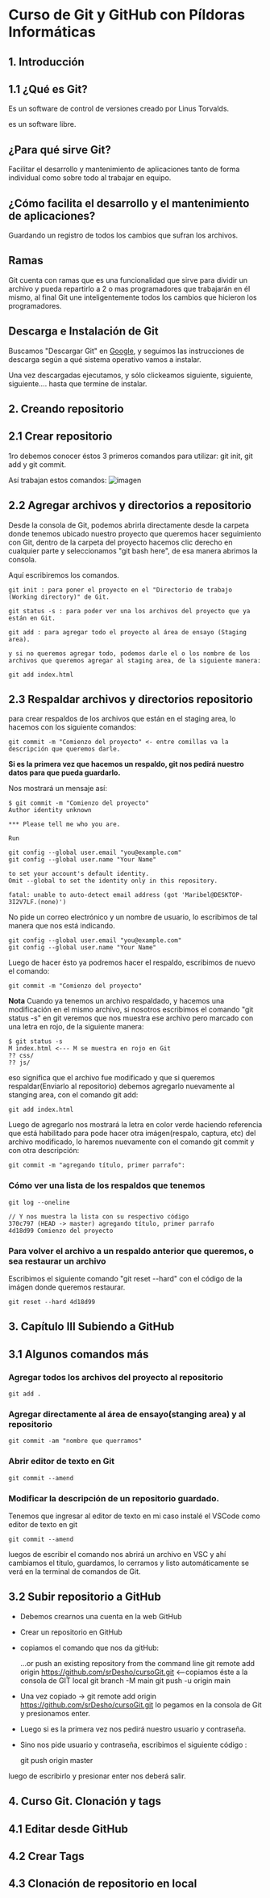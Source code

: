 # Curso de Git y GitHub con Píldoras Informáticas

## 1. Introducción

## 1.1 ¿Qué es Git?

Es un software de control de versiones creado por Linus Torvalds.

es un software libre.

## ¿Para qué sirve Git?

Facilitar el desarrollo y mantenimiento de aplicaciones tanto de forma individual como sobre todo al trabajar en equipo.

## ¿Cómo facilita el desarrollo y el mantenimiento de aplicaciones?

Guardando un registro de todos los cambios que sufran los archivos.

## Ramas

Git cuenta con ramas que es una funcionalidad que sirve para dividir un archivo y pueda repartirlo a 2 o mas programadores que trabajarán en él mismo, al final Git une inteligentemente todos los cambios que hicieron los programadores.

## Descarga e Instalación de Git

Buscamos "Descargar Git" en [Google](https://www.google.com/), y seguimos las instrucciones de descarga según a qué sistema operativo vamos a instalar.

Una vez descargadas ejecutamos, y sólo clickeamos siguiente, siguiente, siguiente.... hasta que termine de instalar.

## 2. Creando repositorio

## 2.1 Crear repositorio 

1ro debemos conocer éstos 3 primeros comandos para utilizar: git init, git add y git commit.

Así trabajan estos comandos: ![imagen](https://miro.medium.com/max/1372/0*AtDEJJwMtdcMMVrQ.png) 

## 2.2 Agregar archivos y directorios a repositorio

Desde la consola de Git, podemos abrirla directamente desde la carpeta donde tenemos ubicado nuestro proyecto que queremos hacer seguimiento con Git, dentro de la carpeta del proyecto hacemos clic derecho en cualquier parte y seleccionamos "git bash here", de esa manera abrimos la consola.

Aquí escribiremos los comandos.

    git init : para poner el proyecto en el "Directorio de trabajo (Working directory)" de Git.

    git status -s : para poder ver una los archivos del proyecto que ya están en Git.

    git add : para agregar todo el proyecto al área de ensayo (Staging area).

    y si no queremos agregar todo, podemos darle el o los nombre de los archivos que queremos agregar al staging area, de la siguiente manera:

    git add index.html

## 2.3 Respaldar archivos y directorios repositorio

para crear respaldos de los archivos que están en el staging area, lo hacemos con los siguiente comandos:

    git commit -m "Comienzo del proyecto" <- entre comillas va la descripción que queremos darle.

**Si es la primera vez que hacemos un respaldo, git nos pedirá nuestro datos para que pueda guardarlo.**

Nos mostrará un mensaje así: 

    $ git commit -m "Comienzo del proyecto"
    Author identity unknown

    *** Please tell me who you are.

    Run

    git config --global user.email "you@example.com"
    git config --global user.name "Your Name"

    to set your account's default identity.
    Omit --global to set the identity only in this repository.

    fatal: unable to auto-detect email address (got 'Maribel@DESKTOP-3I2V7LF.(none)')

No pide un correo electrónico y un nombre de usuario, lo escribimos de tal manera que nos está indicando.

    git config --global user.email "you@example.com"
    git config --global user.name "Your Name"

Luego de hacer ésto ya podremos hacer el respaldo, escribimos de nuevo el comando:

    git commit -m "Comienzo del proyecto"

**Nota**
Cuando ya tenemos un archivo respaldado, y hacemos una modificación en el mismo archivo, si nosotros escribimos el comando "git status -s" en git veremos que nos muestra ese archivo pero marcado con una letra en rojo, de la siguiente manera:

    $ git status -s
    M index.html <--- M se muestra en rojo en Git
    ?? css/
    ?? js/

eso significa que el archivo fue modificado y que si queremos respaldar(Enviarlo al repositorio) debemos agregarlo nuevamente al stanging area, con el comando git add:

    git add index.html

Luego de agregarlo nos mostrará la letra en color verde haciendo referencia que está habilitado para pode hacer otra imágen(respalo, captura, etc) del archivo modificado, lo haremos nuevamente con el comando git commit y con otra descripción:

    git commit -m "agregando título, primer parrafo":

### Cómo ver una lista de los respaldos que tenemos

    git log --oneline

    // Y nos muestra la lista con su respectivo código
    370c797 (HEAD -> master) agregando título, primer parrafo
    4d18d99 Comienzo del proyecto


### Para volver el archivo a un respaldo anterior que queremos, o sea restaurar un archivo

Escribimos el siguiente comando "git reset --hard" con el código de la imágen donde queremos restaurar.

    git reset --hard 4d18d99

## 3. Capítulo III Subiendo a GitHub

## 3.1 Algunos comandos más

### Agregar todos los archivos del proyecto al repositorio

    git add . 

### Agregar directamente al área de ensayo(stanging area) y al repositorio

    git commit -am "nombre que querramos"

### Abrir editor de texto en Git
    
    git commit --amend

### Modificar la descripción de un repositorio guardado.

Tenemos que ingresar al editor de texto en mi caso instalé el VSCode como editor de texto en git

    git commit --amend

luegos de escribir el comando nos abrirá un archivo en VSC y ahí cambiamos el título, guardamos, lo cerramos y listo automáticamente se verá en la terminal de comandos de Git.

## 3.2 Subir repositorio a GitHub

- Debemos crearnos una cuenta en la web GitHub
- Crear un repositorio en GitHub
- copiamos el comando que nos da gitHub:

    …or push an existing repository from the command line
    git remote add origin https://github.com/srDesho/cursoGit.git  <--copiamos éste a la consola de GIT local
    git branch -M main
    git push -u origin main

- Una vez copiado -> git remote add origin https://github.com/srDesho/cursoGit.git
lo pegamos en la consola de Git y presionamos enter.

- Luego si es la primera vez nos pedirá nuestro usuario y contraseña.
- Sino nos pide usuario y contraseña, escribimos el siguiente código :

    git push origin master

luego de escribirlo y presionar enter nos deberá salir.

## 4. Curso Git. Clonación y tags
## 4.1 Editar desde GitHub

## 4.2 Crear Tags

## 4.3 Clonación de repositorio en local
